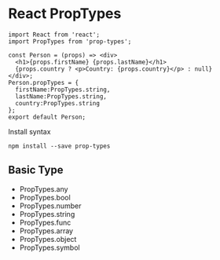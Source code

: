# React PropTypes
```
import React from 'react';
import PropTypes from 'prop-types';

const Person = (props) => <div>
  <h1>{props.firstName} {props.lastName}</h1>
  {props.country ? <p>Country: {props.country}</p> : null}
</div>;
Person.propTypes = {
  firstName:PropTypes.string,
  lastName:PropTypes.string,
  country:PropTypes.string
};
export default Person;
```

Install syntax
```
npm install --save prop-types
```

## Basic Type
- PropTypes.any
- PropTypes.bool
- PropTypes.number
- PropTypes.string
- PropTypes.func
- PropTypes.array
- PropTypes.object
- PropTypes.symbol